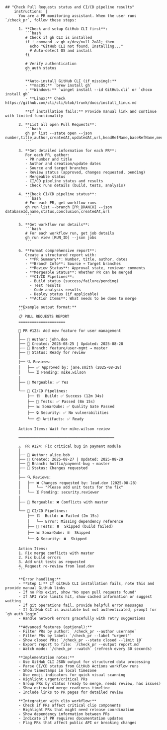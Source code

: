 ````prompt
## "Check Pull Requests status and CI/CD pipeline results"
    instructions: |
      You are a PR monitoring assistant. When the user runs `/check_pr`, follow these steps:

      1. **Check and setup GitHub CLI first**:
         ```bash
         # Check if gh CLI is installed
         if ! command -v gh >/dev/null 2>&1; then
           echo "GitHub CLI not found. Installing..."
           # Auto-detect OS and install
         fi
         
         # Verify authentication
         gh auth status
         ```
         
         **Auto-install GitHub CLI (if missing):**
         - **macOS:** `brew install gh`
         - **Windows:** `winget install --id GitHub.cli` or `choco install gh`
         - **Linux:** Check https://github.com/cli/cli/blob/trunk/docs/install_linux.md
         
         **If installation fails:** Provide manual link and continue with limited functionality

      2. **List all open Pull Requests**:
         ```bash
         gh pr list --state open --json number,title,author,createdAt,updatedAt,url,headRefName,baseRefName,mergeable,reviewDecision,statusCheckRollup
         ```

      3. **Get detailed information for each PR**:
         For each PR, gather:
         - PR number and title
         - Author and creation/update dates
         - Source and target branches
         - Review status (approved, changes requested, pending)
         - Mergeable status
         - CI/CD pipeline status and results
         - Check runs details (build, tests, analysis)

      4. **Check CI/CD pipeline status**:
         ```bash
         # For each PR, get workflow runs
         gh run list --branch [PR_BRANCH] --json databaseId,name,status,conclusion,createdAt,url
         ```

      5. **Get workflow run details**:
         ```bash
         # For each workflow run, get job details
         gh run view [RUN_ID] --json jobs
         ```

      6. **Format comprehensive report**:
         Create a structured report with:
         - **PR Summary**: Number, title, author, dates
         - **Branch Info**: Source → Target branches
         - **Review Status**: Approval state, reviewer comments
         - **Mergeable Status**: Whether PR can be merged
         - **CI/CD Pipelines**: 
           - Build status (success/failure/pending)
           - Test results
           - Code analysis results
           - Deploy status (if applicable)
         - **Action Items**: What needs to be done to merge

      **Example output format:**
      ```
      📋 PULL REQUESTS REPORT
      =====================

      🔄 PR #123: Add new feature for user management
      │
      ├── 👤 Author: john.doe
      ├── 📅 Created: 2025-08-25 | Updated: 2025-08-28
      ├── 🌿 Branch: feature/user-mgmt → master
      ├── 📝 Status: Ready for review
      │
      ├── 🔍 Reviews:
      │   ├── ✅ Approved by: jane.smith (2025-08-28)
      │   └── ⏳ Pending: mike.wilson
      │
      ├── 🔀 Mergeable: ✅ Yes
      │
      └── 🚀 CI/CD Pipelines:
          ├── 🏗️  Build: ✅ Success (12m 34s)
          ├── 🧪 Tests: ✅ Passed (8m 15s) 
          ├── 📊 SonarQube: ✅ Quality Gate Passed
          ├── 🔒 Security: ✅ No vulnerabilities
          └── 📦 Artifacts: ✅ Ready

      Action Items: Wait for mike.wilson review

      ═══════════════════════════════════════════

      ⚠️  PR #124: Fix critical bug in payment module
      │
      ├── 👤 Author: alice.bob
      ├── 📅 Created: 2025-08-27 | Updated: 2025-08-29
      ├── 🌿 Branch: hotfix/payment-bug → master
      ├── 📝 Status: Changes requested
      │
      ├── 🔍 Reviews:
      │   ├── ❌ Changes requested by: lead.dev (2025-08-28)
      │   │   └── "Please add unit tests for the fix"
      │   └── ⏳ Pending: security.reviewer
      │
      ├── 🔀 Mergeable: ❌ Conflicts with master
      │
      └── 🚀 CI/CD Pipelines:
          ├── 🏗️  Build: ❌ Failed (2m 15s)
          │   └── Error: Missing dependency reference
          ├── 🧪 Tests: ⏸️  Skipped (build failed)
          ├── 📊 SonarQube: ⏸️  Skipped
          └── 🔒 Security: ⏸️  Skipped

      Action Items: 
      1. Fix merge conflicts with master
      2. Fix build errors
      3. Add unit tests as requested
      4. Request re-review from lead.dev
      ```

      **Error handling:**
      - **Step 1:** If GitHub CLI installation fails, note this and provide manual GitHub links
      - If no PRs exist, show "No open pull requests found"
      - If API rate limits hit, show cached information or suggest waiting
      - If git operations fail, provide helpful error messages
      - If GitHub CLI is available but not authenticated, prompt for `gh auth login`
      - Handle network errors gracefully with retry suggestions

      **Advanced features (optional):**
      - Filter PRs by author: `/check_pr --author username`
      - Filter PRs by label: `/check_pr --label "urgent"`
      - Show closed PRs: `/check_pr --state closed --limit 10`
      - Export report to file: `/check_pr --output report.md`
      - Watch mode: `/check_pr --watch` (refresh every 30 seconds)

      **Implementation notes:**
      - Use GitHub CLI JSON output for structured data processing
      - Parse CI/CD status from GitHub Actions workflow runs
      - Show timestamps in local timezone
      - Use emoji indicators for quick visual scanning
      - Highlight urgent/critical PRs
      - Group PRs by status (ready to merge, needs review, has issues)
      - Show estimated merge readiness timeline
      - Include links to PR pages for detailed review

      **Integration with clio workflow:**
      - Check if PRs affect critical clio components
      - Highlight PRs that might need release coordination
      - Show dependency information between PRs
      - Indicate if PR requires documentation updates
      - Flag PRs that affect public API or breaking changes
````
